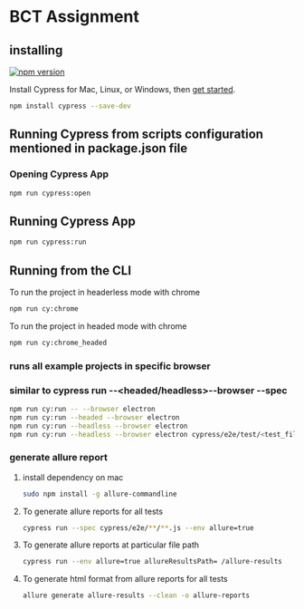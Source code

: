 # BCT Assignment  

## installing

[![npm version](https://badge.fury.io/js/cypress.svg)](https://badge.fury.io/js/cypress)

Install Cypress for Mac, Linux, or Windows, then [get started](https://on.cypress.io/install).

```bash
npm install cypress --save-dev
```

## Running Cypress from scripts configuration mentioned in package.json file 

### Opening Cypress App

```bash
npm run cypress:open
```

## Running Cypress App

```bash
npm run cypress:run
```

## Running from the CLI

To run the project in headerless mode with chrome
```bash
npm run cy:chrome
```

To run the project in headed mode with chrome
```bash
npm run cy:chrome_headed
```

### runs all example projects in specific browser
### similar to cypress run --<headed/headless>--browser <name> --spec <relative path test filename>
  ```bash
  npm run cy:run -- --browser electron
  npm run cy:run --headed --browser electron
  npm run cy:run --headless --browser electron
  npm run cy:run --headless --browser electron cypress/e2e/test/<test_file_name>.cy.js
  ```

### generate allure report
1. install dependency on mac
   ```bash
   sudo npm install -g allure-commandline
   ```
2. To generate allure reports for all tests 
   ```bash
   cypress run --spec cypress/e2e/**/**.js --env allure=true
   ```
3. To generate allure reports at particular file path
   ```bash
   cypress run --env allure=true allureResultsPath= /allure-results
   ```
4. To generate html format from allure reports for all tests
   ```bash
   allure generate allure-results --clean -o allure-reports
   ```
